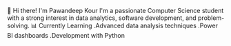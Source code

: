 👋 Hi there! I'm Pawandeep Kour
I'm a passionate Computer Science student with a strong interest in data analytics, software development, and problem-solving. 
📊 Currently Learning
 .Advanced data analysis techniques
 .Power BI dashboards
 .Development with Python 
 
